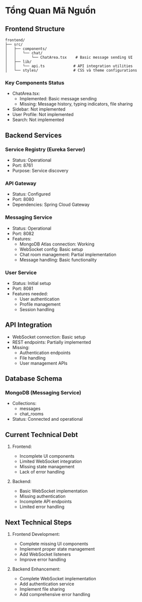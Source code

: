 # Tổng Quan Mã Nguồn

## Frontend Structure
```
frontend/
├── src/
│   ├── components/
│   │   └── chat/
│   │       └── ChatArea.tsx    # Basic message sending UI
│   ├── lib/
│   │   └── api.ts             # API integration utilities
│   └── styles/                # CSS và theme configurations
```

### Key Components Status
- ChatArea.tsx: 
  - Implemented: Basic message sending
  - Missing: Message history, typing indicators, file sharing
- Sidebar: Not implemented
- User Profile: Not implemented
- Search: Not implemented

## Backend Services

### Service Registry (Eureka Server)
- Status: Operational
- Port: 8761
- Purpose: Service discovery

### API Gateway
- Status: Configured
- Port: 8080
- Dependencies: Spring Cloud Gateway

### Messaging Service
- Status: Operational
- Port: 8082
- Features:
  - MongoDB Atlas connection: Working
  - WebSocket config: Basic setup
  - Chat room management: Partial implementation
  - Message handling: Basic functionality

### User Service
- Status: Initial setup
- Port: 8081
- Features needed:
  - User authentication
  - Profile management
  - Session handling

## API Integration
- WebSocket connection: Basic setup
- REST endpoints: Partially implemented
- Missing:
  - Authentication endpoints
  - File handling
  - User management APIs

## Database Schema

### MongoDB (Messaging Service)
- Collections:
  - messages
  - chat_rooms
- Status: Connected and operational

## Current Technical Debt
1. Frontend:
   - Incomplete UI components
   - Limited WebSocket integration
   - Missing state management
   - Lack of error handling

2. Backend:
   - Basic WebSocket implementation
   - Missing authentication
   - Incomplete API endpoints
   - Limited error handling

## Next Technical Steps
1. Frontend Development:
   - Complete missing UI components
   - Implement proper state management
   - Add WebSocket listeners
   - Improve error handling

2. Backend Enhancement:
   - Complete WebSocket implementation
   - Add authentication service
   - Implement file sharing
   - Add comprehensive error handling
